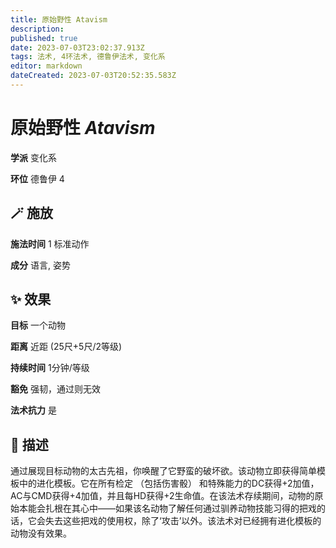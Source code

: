 ```yaml
---
title: 原始野性 Atavism
description: 
published: true
date: 2023-07-03T23:02:37.913Z
tags: 法术, 4环法术, 德鲁伊法术, 变化系
editor: markdown
dateCreated: 2023-07-03T20:52:35.583Z
---
```


# **原始野性** *Atavism*

**学派** 变化系 

**环位** 德鲁伊 4

## 🪄 施放

**施法时间** 1 标准动作

**成分** 语言, 姿势

## ✨ 效果 

**目标** 一个动物 

**距离** 近距 (25尺+5尺/2等级)  

**持续时间** 1分钟/等级 

**豁免** 强韧，通过则无效

**法术抗力** 是

## 📖 描述

通过展现目标动物的太古先祖，你唤醒了它野蛮的破坏欲。该动物立即获得简单模板中的进化模板。它在所有检定 （包括伤害骰） 和特殊能力的DC获得+2加值，AC与CMD获得+4加值，并且每HD获得+2生命值。在该法术存续期间，动物的原始本能会扎根在其心中——如果该名动物了解任何通过驯养动物技能习得的把戏的话，它会失去这些把戏的使用权，除了‘攻击’以外。该法术对已经拥有进化模板的动物没有效果。
    